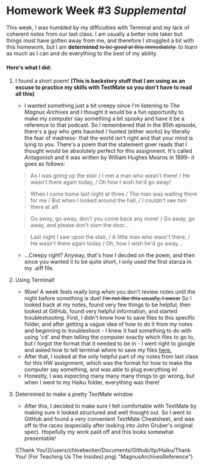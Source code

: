 # Homework Week #3 *Supplemental*

This week, I was humbled by my difficulties with Terminal and my lack of coherent notes from our last class. I am usually a better note taker but things must have gotten away from me, and therefore I struggled a bit with this homework, but I am **determined** ~~to be good at this immediately.~~ to learn as much as I can and do everything to the best of my ability. 

#### Here's what I did: 

1. I found a short poem! **(This is backstory stuff that I am using as an excuse to practice my skills with TextMate so you don't have to read all this)**
    * I wanted something just a bit creepy since I'm listening to *The Magnus Archives* and I thought it would be a fun opportunity to make my computer say something a bit spooky and have it be a reference to that podcast. So I remembered that in the 85th episode, there's a guy who gets haunted / hunted (either works) by literally the fear of madness- that the world isn't right and that your mind is lying to you. There's a poem that the statement giver reads that I thought would be absolutely perfect for this assignment. It's called *Antagonish* and it was written by William Hughes Mearns in 1899- it goes as follows: 
	
	> As I was going up the stair / I met a man who wasn't there! / He wasn't there again today, / Oh how I wish he'd go away!
	
    > When I came home last night at three / The man was waiting there for me / But when I looked around the hall, / I couldn't see him there at all!

    > Go away, go away, don't you come back any more! / Go away, go away, and please don't slam the door...

    > Last night I saw upon the stair, / A little man who wasn't there, / He wasn't there again today / Oh, how I wish he'd go away...

    * ...Creepy right? Anyway, that's how I decded on the poem, and then since you wanted it to be quite short, I only used the first stanza in my .aiff file. 
	
2. Using Terminal!
    * Wow! A week feels really long when you don't review notes until the night before something is due! ~~I'm not like this usually, I swear~~ So I looked back at my notes, found very few things to be helpful, then looked at GitHub, found very helpful information, and started troubleshooting. First, I didn't know how to save files to this specific folder, and after getting a vague idea of how to do it from my notes and beginning to troubleshoot - I knew it had something to do with using 'cd' and then telling the computer exactly which files to go to, but I forgot the format that it needed to be in - I went right to google and asked how to tell terminal where to save my files [here.](https://discussions.apple.com/thread/5757659?sortBy=rank)
	* After that, I looked at the only helpful part of my notes from last class for this HW assignment, which was the format for how to make the computer say something, and was able to plug everything in! 
	* Honestly, I was expecting many many many things to go wrong, but when I went to my Haiku folder, everything was there! 
	
3. Determined to make a pretty TextMate window 
    * After this, I decided to make sure I felt comfortable with TextMate by making sure it looked structured and well thought out. So I went to GitHub and found a very convenient TextMate Cheatsheet, and was off to the races (especially after looking into John Gruber's original spec). Hopefully my work paid off and this looks somewhat presentable! 
	
	![Thank You!](/users/chloebecker/Documents/Github/itp/Haiku/Thank You! (For Teaching Us The Insides).png) "MagnusArchivesReference")
	